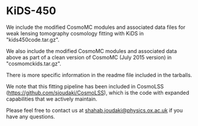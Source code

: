 # KiDS-450

We include the modified CosmoMC modules and associated data files for weak lensing tomography cosmology fitting with KiDS in "kids450code.tar.gz".

We also include the modified CosmoMC modules and associated data above as part of a clean version of CosmoMC (July 2015 version) in "cosmomckids.tar.gz".

There is more specific information in the readme file included in the tarballs.

We note that this fitting pipeline has been included in CosmoLSS (https://github.com/sjoudaki/CosmoLSS), which is the code with expanded capabilities that we actively maintain.

Please feel free to contact us at shahab.joudaki@physics.ox.ac.uk if you have any questions.
